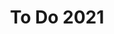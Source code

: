 ---
title: To Do 2021
pointer: todo
description: "While To Do 2021 could be seen as a simple app, it was used as an exercise to brush up on several Vue features. Some of the Vue features include, using provide/inject for global state and Vue transitions while searching folders or to dos."
icons: ['vue']
---